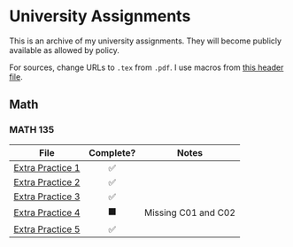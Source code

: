 # University Assignments

This is an archive of my university assignments.
They will become publicly available as allowed by policy.

For sources, change URLs to `.tex` from `.pdf`.
I use macros from [this header file](./header.tex).

## Math

### MATH 135

| File                                   |      Complete?       | Notes               |
| -------------------------------------- | :------------------: | ------------------- |
| [Extra Practice 1](./MATH135/EP01.pdf) |  :white_check_mark:  |                     |
| [Extra Practice 2](./MATH135/EP02.pdf) |  :white_check_mark:  |                     |
| [Extra Practice 3](./MATH135/EP03.pdf) |  :white_check_mark:  |                     |
| [Extra Practice 4](./MATH135/EP04.pdf) | :black_large_square: | Missing C01 and C02 |
| [Extra Practice 5](./MATH135/EP05.pdf) |  :white_check_mark:  |                     |
